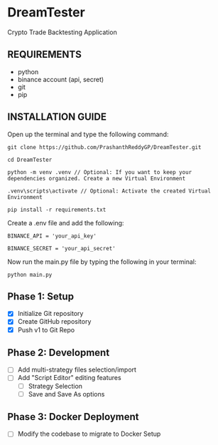 # DreamTester
Crypto Trade Backtesting Application

## REQUIREMENTS
- python
- binance account (api, secret)
- git
- pip

## INSTALLATION GUIDE
Open up the terminal and type the following command:

    git clone https://github.com/PrashanthReddyGP/DreamTester.git

    cd DreamTester

    python -m venv .venv // Optional: If you want to keep your dependencies organized. Create a new Virtual Environment

    .venv\scripts\activate // Optional: Activate the created Virtual Environment

    pip install -r requirements.txt

Create a .env file and add the following:

    BINANCE_API = 'your_api_key'

    BINANCE_SECRET = 'your_api_secret'

Now run the main.py file by typing the following in your terminal:

    python main.py

## Phase 1: Setup
- [x] Initialize Git repository
- [x] Create GitHub repository
- [x] Push v1 to Git Repo

## Phase 2: Development
- [ ] Add multi-strategy files selection/import
- [ ] Add "Script Editor" editing features
    - [ ] Strategy Selection
    - [ ] Save and Save As options

## Phase 3: Docker Deployment
- [ ] Modify the codebase to migrate to Docker Setup